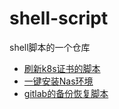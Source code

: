 # shell-script

shell脚本的一个仓库

* [刷新k8s证书的脚本](./script/k8s-renew.sh)
* [一键安装Nas环境](./script/one.key.install.nas.sh)
* [gitlab的备份恢复脚本](./script/gitlab-backup.sh)